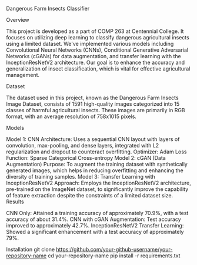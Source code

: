 Dangerous Farm Insects Classifier

Overview

This project is developed as a part of COMP 263 at Centennial College. It focuses on utilizing deep learning to classify dangerous agricultural insects using a limited dataset. We've implemented various models including Convolutional Neural Networks (CNNs), Conditional Generative Adversarial Networks (cGANs) for data augmentation, and transfer learning with the InceptionResNetV2 architecture. Our goal is to enhance the accuracy and generalization of insect classification, which is vital for effective agricultural management.

Dataset

The dataset used in this project, known as the Dangerous Farm Insects Image Dataset, consists of 1591 high-quality images categorized into 15 classes of harmful agricultural insects. These images are primarily in RGB format, with an average resolution of 758x1015 pixels.

Models

Model 1: CNN
Architecture: Uses a sequential CNN layout with layers of convolution, max-pooling, and dense layers, integrated with L2 regularization and dropout to counteract overfitting.
Optimizer: Adam
Loss Function: Sparse Categorical Cross-entropy
Model 2: cGAN (Data Augmentation)
Purpose: To augment the training dataset with synthetically generated images, which helps in reducing overfitting and enhancing the diversity of training samples.
Model 3: Transfer Learning with InceptionResNetV2
Approach: Employs the InceptionResNetV2 architecture, pre-trained on the ImageNet dataset, to significantly improve the capability of feature extraction despite the constraints of a limited dataset size.
Results

CNN Only: Attained a training accuracy of approximately 70.9%, with a test accuracy of about 31.4%.
CNN with cGAN Augmentation: Test accuracy improved to approximately 42.7%.
InceptionResNetV2 Transfer Learning: Showed a significant enhancement with a test accuracy of approximately 79%.

Installation
git clone https://github.com/your-github-username/your-repository-name
cd your-repository-name
pip install -r requirements.txt
